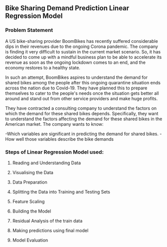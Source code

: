 ## Bike Sharing Demand Prediction Linear Regression Model

### Problem Statement


A US bike-sharing provider BoomBikes has recently suffered considerable dips in their revenues due to the ongoing Corona pandemic. The company is finding it very difficult to sustain in the current market scenario. So, it has decided to come up with a mindful business plan to be able to accelerate its revenue as soon as the ongoing lockdown comes to an end, and the economy restores to a healthy state. 


In such an attempt, BoomBikes aspires to understand the demand for shared bikes among the people after this ongoing quarantine situation ends across the nation due to Covid-19. They have planned this to prepare themselves to cater to the people's needs once the situation gets better all around and stand out from other service providers and make huge profits.


They have contracted a consulting company to understand the factors on which the demand for these shared bikes depends. Specifically, they want to understand the factors affecting the demand for these shared bikes in the American market. The company wants to know:

-Which variables are significant in predicting the demand for shared bikes.
-How well those variables describe the bike demands


### Steps of Linear Regression Model used:


1. Reading and Understanding Data

2. Visualising the Data

3. Data Preparation

4. Splitting the Data into Training and Testing Sets

5. Feature Scaling

6. Building the Model

7. Residual Analysis of the train data

8. Making predictions using final model

9. Model Evaluation
